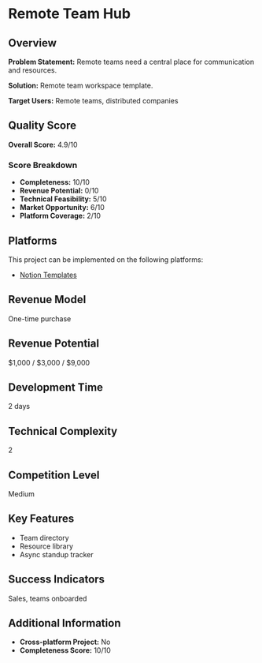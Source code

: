 # Remote Team Hub

## Overview
**Problem Statement:** Remote teams need a central place for communication and resources.

**Solution:** Remote team workspace template.

**Target Users:** Remote teams, distributed companies

## Quality Score
**Overall Score:** 4.9/10

### Score Breakdown
- **Completeness:** 10/10
- **Revenue Potential:** 0/10
- **Technical Feasibility:** 5/10
- **Market Opportunity:** 6/10
- **Platform Coverage:** 2/10

## Platforms
This project can be implemented on the following platforms:
- [Notion Templates](./platforms/notion-templates/)

## Revenue Model
One-time purchase

## Revenue Potential
$1,000 / $3,000 / $9,000

## Development Time
2 days

## Technical Complexity
2

## Competition Level
Medium

## Key Features
- Team directory
- Resource library
- Async standup tracker

## Success Indicators
Sales, teams onboarded

## Additional Information
- **Cross-platform Project:** No
- **Completeness Score:** 10/10
